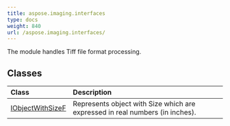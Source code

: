 ```yaml
---
title: aspose.imaging.interfaces
type: docs
weight: 840
url: /aspose.imaging.interfaces/
---
```



The module handles Tiff file format processing.

## **Classes**
| **Class** | **Description** |
| :- | :- |
| [IObjectWithSizeF](/imaging/python-net/aspose.imaging.interfaces/iobjectwithsizef/) | Represents object with Size which are expressed in real numbers (in inches). |
